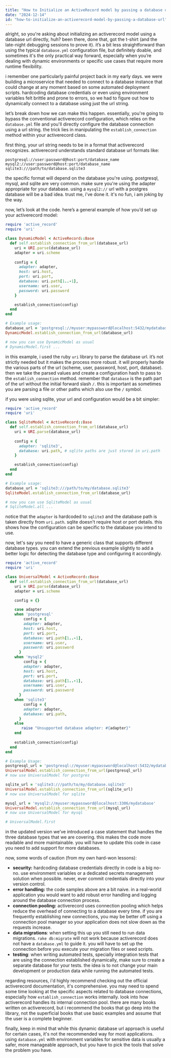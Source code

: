 ```yaml
---
title: "How to Initialize an ActiveRecord model by passing a database url?"
date: "2024-12-14"
id: "how-to-initialize-an-activerecord-model-by-passing-a-database-url"
---
```


alright, so you're asking about initializing an activerecord model using a database url directly, huh? been there, done that, got the t-shirt (and the late-night debugging sessions to prove it). it’s a bit less straightforward than using the typical `database.yml` configuration file, but definitely doable, and sometimes it's the only practical way forward, especially when you’re dealing with dynamic environments or specific use cases that require more runtime flexibility.

i remember one particularly painful project back in my early days. we were building a microservice that needed to connect to a database instance that could change at any moment based on some automated deployment scripts. hardcoding database credentials or even using environment variables felt brittle and prone to errors, so we had to figure out how to dynamically connect to a database using just the url string.

let’s break down how we can make this happen. essentially, you're going to bypass the conventional activerecord configuration, which relies on the `database.yml` file and you'll directly configure the database connection using a url string. the trick lies in manipulating the `establish_connection` method within your activerecord class.

first thing, your url string needs to be in a format that activerecord recognizes. activerecord understands standard database url formats like:

```
postgresql://user:password@host:port/database_name
mysql2://user:password@host:port/database_name
sqlite3:///path/to/database.sqlite3
```

the specific format will depend on the database you're using. postgresql, mysql, and sqlite are very common. make sure you're using the adapter appropriate for your database. using a `mysql2://` url with a postgres database will be a bad idea. trust me, i've done it. it's no fun, i am joking by the way.

now, let’s look at the code. here’s a general example of how you’d set up your activerecord model:

```ruby
require 'active_record'
require 'uri'

class DynamicModel < ActiveRecord::Base
  def self.establish_connection_from_url(database_url)
    uri = URI.parse(database_url)
    adapter = uri.scheme
    
    config = {
      adapter: adapter,
      host: uri.host,
      port: uri.port,
      database: uri.path[1..-1],
      username: uri.user,
      password: uri.password
    }

    establish_connection(config)
  end
end

# Example usage:
database_url = 'postgresql://myuser:mypassword@localhost:5432/mydatabase'
DynamicModel.establish_connection_from_url(database_url)

# now you can use DynamicModel as usual
# DynamicModel.first ...
```

in this example, i used the ruby `uri` library to parse the database url. it’s not strictly needed but it makes the process more robust. it will properly handle the various parts of the url (scheme, user, password, host, port, database). then we take the parsed values and create a configuration hash to pass to the `establish_connection` method. remember that `database` is the path part of the url without the initial forward slash `/`. this is important as sometimes you are parsing a file or other paths which also use the `/` symbol.

if you were using sqlite, your url and configuration would be a bit simpler:

```ruby
require 'active_record'
require 'uri'

class SqliteModel < ActiveRecord::Base
  def self.establish_connection_from_url(database_url)
    uri = URI.parse(database_url)
    
    config = {
      adapter: 'sqlite3',
      database: uri.path, # sqlite paths are just stored in uri.path
    }

    establish_connection(config)
  end
end

# Example usage:
database_url = 'sqlite3:///path/to/my/database.sqlite3'
SqliteModel.establish_connection_from_url(database_url)

# now you can use SqliteModel as usual
# SqliteModel.all ...
```

notice that the `adapter` is hardcoded to `sqlite3` and the database path is taken directly from `uri.path`. sqlite doesn't require host or port details. this shows how the configuration can be specific to the database you intend to use.

now, let's say you need to have a generic class that supports different database types. you can extend the previous example slightly to add a better logic for detecting the database type and configuring it accordingly.

```ruby
require 'active_record'
require 'uri'

class UniversalModel < ActiveRecord::Base
  def self.establish_connection_from_url(database_url)
    uri = URI.parse(database_url)
    adapter = uri.scheme

    config = {}

    case adapter
    when 'postgresql'
        config = {
        adapter: adapter,
        host: uri.host,
        port: uri.port,
        database: uri.path[1..-1],
        username: uri.user,
        password: uri.password
      }
    when 'mysql2'
        config = {
        adapter: adapter,
        host: uri.host,
        port: uri.port,
        database: uri.path[1..-1],
        username: uri.user,
        password: uri.password
      }
    when 'sqlite3'
        config = {
        adapter: adapter,
        database: uri.path,
      }
    else
       raise "Unsupported database adapter: #{adapter}"
    end
    
    establish_connection(config)
  end
end

# Example Usage:
postgresql_url = 'postgresql://myuser:mypassword@localhost:5432/mydatabase'
UniversalModel.establish_connection_from_url(postgresql_url)
# now use UniversalModel for postgres

sqlite_url = 'sqlite3:///path/to/my/database.sqlite3'
UniversalModel.establish_connection_from_url(sqlite_url)
# now use UniversalModel for sqlite

mysql_url = 'mysql2://myuser:mypassword@localhost:3306/mydatabase'
UniversalModel.establish_connection_from_url(mysql_url)
# now use UniversalModel for mysql

# UniversalModel.first
```

in the updated version we’ve introduced a case statement that handles the three database types that we are covering. this makes the code more readable and more maintainable. you will have to update this code in case you need to add support for more databases.

now, some words of caution (from my own hard-won lessons):

-   **security:** hardcoding database credentials directly in code is a big no-no. use environment variables or a dedicated secrets management solution when possible. never, ever commit credentials directly into your version control.
-   **error handling:** the code samples above are a bit naive. in a real-world application you would want to add robust error handling and logging around the database connection process.
-   **connection pooling:** activerecord uses connection pooling which helps reduce the overhead of connecting to a database every time. if you are frequently establishing new connections, you may be better off using a connection pool manager so your application does not slow down as the requests increase.
-   **data migrations**: when setting this up you still need to run data migrations. `rake db:migrate` will not work because activerecord does not have a `database.yml` to guide it. you will have to set up the connection before you execute your migration files or seed scripts.
-   **testing**: when writing automated tests, specially integration tests that are using the connection established dynamically, make sure to create a separate database for your tests. the idea is to not change your main development or production data while running the automated tests.

regarding resources, i'd highly recommend checking out the official activerecord documentation, it's comprehensive. you may need to spend some time looking at the specific aspects related to database connections, especially how `establish_connection` works internally.  look into how activerecord handles its internal connection pool. there are many books written on activerecord, but i recommend the books that go deep into the library, not the superficial books that use basic examples and assume that the user is a complete beginner.

finally, keep in mind that while this dynamic database url approach is useful for certain cases, it's not the recommended way for most applications. using `database.yml` with environment variables for sensitive data is usually a safer, more manageable approach, but you have to pick the tools that solve the problem you have.
